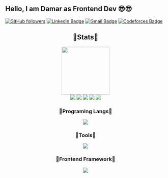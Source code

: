## Hello, I am Damar as Frontend Dev 😎😎

[![GitHub followers](https://img.shields.io/github/followers/damarkrisnandi?label=Follow&style=social)](https://github.com/damarkrisnandi/?tab=follow) [![Linkedin Badge](https://img.shields.io/badge/-damarkrisnandi-blue?style=flat-square&logo=Linkedin&logoColor=white&link=https://www.linkedin.com/in/damarkrisnandi/)](https://www.linkedin.com/in/damarkrisnandi/) [![Gmail Badge](https://img.shields.io/badge/-damarkrisnandi1202@gmail.com-c14438?style=flat-square&logo=Gmail&logoColor=white&link=mailto:damarkrisnandi1202@gmail.com)](mailto:damarkrisnandi1202@gmail.com) [![Codeforces Badge](https://img.shields.io/badge/-malingayam-black?style=flat-square&logo=Codeforces&logoColor=white&link=https://codeforces.com/profile/malingayam)](https://codeforces.com/profile/malingayam)

<div align=center> 
  <h2>💖Stats💖</h2>
  <img height=150px src="https://streak-stats.demolab.com?user=damarkrisnandi&theme=algolia"></br>
  <img src="https://github-profile-summary-cards.vercel.app/api/cards/profile-details?username=damarkrisnandi&theme=algolia">
  <img src="https://github-profile-summary-cards.vercel.app/api/cards/repos-per-language?username=damarkrisnandi&theme=algolia">
  <img src="https://github-profile-summary-cards.vercel.app/api/cards/most-commit-language?username=damarkrisnandi&theme=algolia">
  <img src="https://github-profile-summary-cards.vercel.app/api/cards/stats?username=damarkrisnandi&theme=algolia">
  <img src="https://github-profile-summary-cards.vercel.app/api/cards/productive-time?username=damarkrisnandi&theme=algolia">
</div>

<div align=center>
  <h3>💎Programing Langs💎</h3>
    <img src="https://skillicons.dev/icons?i=html,js,ts,css,md,nodejs,lua,rust,python">
  <h3>🏏Tools🏏</h3>
    <img src="https://skillicons.dev/icons?i=github,git,vscode,visualstudio">
  <h3>🎡Frontend Framework🎡</h3>
    <img src="https://skillicons.dev/icons?i=vue,react,nextjs,angular,webpack,fresh">
</div>

